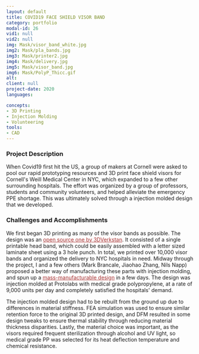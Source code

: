```yaml
---
layout: default
title: COVID19 FACE SHIELD VISOR BAND
category: portfolio
modal-id: 26
vid1: null
vid2: null
img: Mask/visor_band_white.jpg
img2: Mask/pla_bands.jpg
img3: Mask/printer2.jpg
img4: Mask/delivery.jpg
img5: Mask/visor_band.jpg
img6: Mask/PolyP_Thicc.gif
alt: 
client: null
project-date: 2020
languages:

concepts:
- 3D Printing
- Injection Molding
- Volunteering
tools:
- CAD
---
```


### Project Description

When Covid19 first hit the US, a group of makers at Cornell were asked to pool our rapid prototyping resources and 3D print face shield visors for Cornell's Weill Medical Center in NYC, which expanded to a few other surrounding hospitals. The effort was organized by a group of professors, students and community volunteers, and helped alleviate the emergency PPE shortage. This was ultimately solved through a injection molded design that we developed.

### Challenges and Accomplishments

We first began 3D printing as many of the visor bands as possible. The design was an <a href="https://3dprint.nih.gov/discover/3dpx-013306" style="color: #a83232" target="_blank">open source one by 3DVerkstan</a>. It consisted of a single printable head band, which could be easily assembled with a letter sized laminate sheet using a 3 hole punch. In total, we printed over 10,000 visor bands and organized the delivery to NYC hospitals in need. Midway through the project, I and a few others (Mark Brancale, Jiaohao Zhang, Nils Napp) proposed a better way of manufacturing these parts with injection molding, and spun up a <a href="https://github.com/SkookumAsFrig/Cornell_PPE_InjectionMolding" style="color: #a83232" target="_blank">mass-manufacturable design</a> in a few days. The design was injection molded at Protolabs with medical grade polypropylene, at a rate of 9,000 units per day and completely satisfied the hospitals' demand.

The injection molded design had to be rebuilt from the ground up due to differences in material stiffness. FEA simulation was used to ensure similar retention force to the original 3D printed design, and DFM resulted in some design tweaks to ensure thermal stability through reducing material thickness disparities. Lastly, the material choice was important, as the visors required frequent sterilization through alcohol and UV light, so medical grade PP was selected for its heat deflection temperature and chemical resistance.